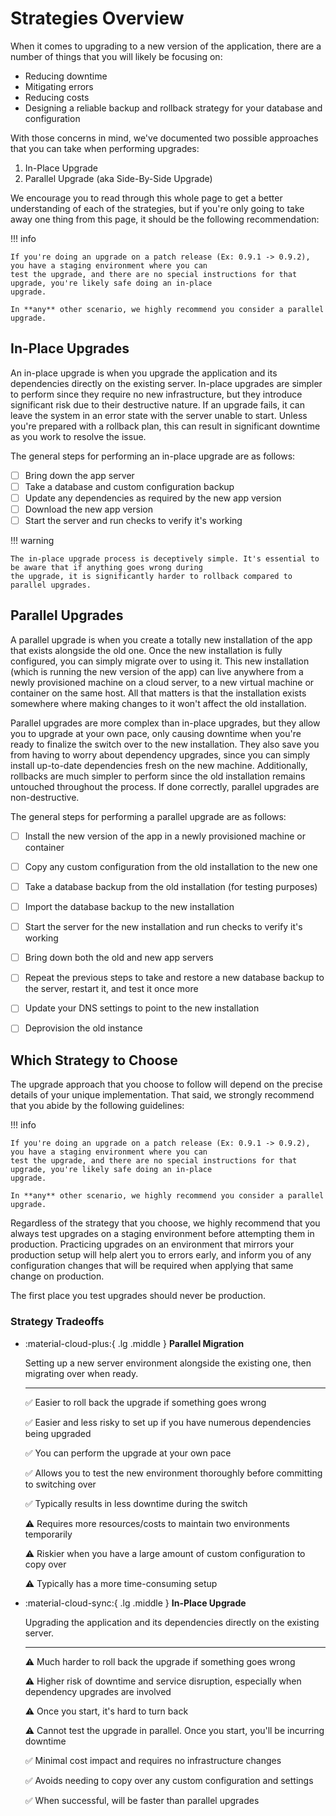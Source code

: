 # Strategies Overview

When it comes to upgrading to a new version of the application, there are a number of things that you will likely
be focusing on:

- Reducing downtime
- Mitigating errors
- Reducing costs
- Designing a reliable backup and rollback strategy for your database and configuration

With those concerns in mind, we've documented two possible approaches that you can take when performing upgrades:

1. In-Place Upgrade
2. Parallel Upgrade (aka Side-By-Side Upgrade)

We encourage you to read through this whole page to get a better understanding of each of the strategies, but if you're
only going to take away one thing from this page, it should be the following recommendation:

!!! info

    If you're doing an upgrade on a patch release (Ex: 0.9.1 -> 0.9.2), you have a staging environment where you can
    test the upgrade, and there are no special instructions for that upgrade, you're likely safe doing an in-place
    upgrade.

    In **any** other scenario, we highly recommend you consider a parallel upgrade.


## In-Place Upgrades

An in-place upgrade is when you upgrade the application and its dependencies directly on the existing server. In-place
upgrades are simpler to perform since they require no new infrastructure, but they introduce significant risk due to
their destructive nature. If an upgrade fails, it can leave the system in an error state with the server unable to
start. Unless you're prepared with a rollback plan, this can result in significant downtime as you work to resolve
the issue.

The general steps for performing an in-place upgrade are as follows:

* [ ] Bring down the app server
* [ ] Take a database and custom configuration backup
* [ ] Update any dependencies as required by the new app version
* [ ] Download the new app version
* [ ] Start the server and run checks to verify it's working

!!! warning

    The in-place upgrade process is deceptively simple. It's essential to be aware that if anything goes wrong during
    the upgrade, it is significantly harder to rollback compared to parallel upgrades.


## Parallel Upgrades

A parallel upgrade is when you create a totally new installation of the app that exists alongside the old one. Once the
new installation is fully configured, you can simply migrate over to using it. This new installation (which is running
the new version of the app) can live anywhere from a newly provisioned machine on a cloud server, to a new virtual
machine or container on the same host. All that matters is that the installation exists somewhere where making changes
to it won't affect the old installation.

Parallel upgrades are more complex than in-place upgrades, but they allow you to upgrade at your own pace, only causing
downtime when you're ready to finalize the switch over to the new installation. They also save you from having to worry
about dependency upgrades, since you can simply install up-to-date dependencies fresh on the new machine. Additionally,
rollbacks are much simpler to perform since the old installation remains untouched throughout the process. If done
correctly, parallel upgrades are non-destructive.

The general steps for performing a parallel upgrade are as follows:

* [ ] Install the new version of the app in a newly provisioned machine or container
* [ ] Copy any custom configuration from the old installation to the new one
* [ ] Take a database backup from the old installation (for testing purposes)
* [ ] Import the database backup to the new installation
* [ ] Start the server for the new installation and run checks to verify it's working
* [ ] Bring down both the old and new app servers
* [ ] Repeat the previous steps to take and restore a new database backup to the server, restart it, and test it once more
* [ ] Update your DNS settings to point to the new installation
* [ ] Deprovision the old instance


## Which Strategy to Choose

The upgrade approach that you choose to follow will depend on the precise details of your unique implementation.
That said, we strongly recommend that you abide by the following guidelines:

!!! info

    If you're doing an upgrade on a patch release (Ex: 0.9.1 -> 0.9.2), you have a staging environment where you can
    test the upgrade, and there are no special instructions for that upgrade, you're likely safe doing an in-place
    upgrade.

    In **any** other scenario, we highly recommend you consider a parallel upgrade.

Regardless of the strategy that you choose, we highly recommend that you always test upgrades on a staging environment
before attempting them in production. Practicing upgrades on an environment that mirrors your production setup will help
alert you to errors early, and inform you of any configuration changes that will be required when applying that same
change on production.

The first place you test upgrades should never be production.


### Strategy Tradeoffs

<div class="grid cards" markdown>

-   :material-cloud-plus:{ .lg .middle } __Parallel Migration__

    Setting up a new server environment alongside the existing one, then migrating over when ready.

    ---

    :white_check_mark: Easier to roll back the upgrade if something goes wrong

    :white_check_mark: Easier and less risky to set up if you have numerous dependencies being upgraded

    :white_check_mark: You can perform the upgrade at your own pace

    :white_check_mark: Allows you to test the new environment thoroughly before committing to switching over

    :white_check_mark: Typically results in less downtime during the switch

    :warning: Requires more resources/costs to maintain two environments temporarily

    :warning: Riskier when you have a large amount of custom configuration to copy over

    :warning: Typically has a more time-consuming setup


-   :material-cloud-sync:{ .lg .middle } __In-Place Upgrade__

    Upgrading the application and its dependencies directly on the existing server.

    ---

    :warning: Much harder to roll back the upgrade if something goes wrong

    :warning: Higher risk of downtime and service disruption, especially when dependency upgrades are involved

    :warning: Once you start, it's hard to turn back

    :warning: Cannot test the upgrade in parallel. Once you start, you'll be incurring downtime

    :white_check_mark: Minimal cost impact and requires no infrastructure changes
    
    :white_check_mark: Avoids needing to copy over any custom configuration and settings

    :white_check_mark: When successful, will be faster than parallel upgrades






</div>
